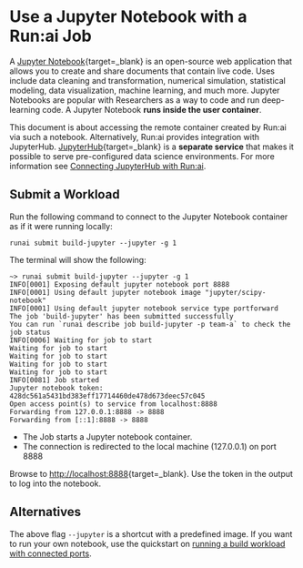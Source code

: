 # Use a Jupyter Notebook with a Run:ai Job

A [Jupyter Notebook](https://jupyter.org){target=_blank} is an open-source web application that allows you to create and share documents that contain live code. Uses include data cleaning and transformation, numerical simulation, statistical modeling, data visualization, machine learning, and much more. Jupyter Notebooks are popular with Researchers as a way to code and run deep-learning code. A Jupyter Notebook __runs inside the user container__. 

This document is about accessing the remote container created by Run:ai via such a notebook. Alternatively, Run:ai provides integration with JupyterHub. [JupyterHub](https://jupyter.org/hub){target=_blank} is a __separate service__ that makes it possible to serve pre-configured data science environments. For more information see [Connecting JupyterHub with Run:ai](../../admin/integration/jupyterhub.md).




## Submit a Workload

Run the following command to connect to the Jupyter Notebook container as if it were running locally:

```
runai submit build-jupyter --jupyter -g 1
```

The terminal will show the following: 

``` shell
~> runai submit build-jupyter --jupyter -g 1
INFO[0001] Exposing default jupyter notebook port 8888
INFO[0001] Using default jupyter notebook image "jupyter/scipy-notebook"
INFO[0001] Using default jupyter notebook service type portforward
The job 'build-jupyter' has been submitted successfully
You can run `runai describe job build-jupyter -p team-a` to check the job status
INFO[0006] Waiting for job to start
Waiting for job to start
Waiting for job to start
Waiting for job to start
Waiting for job to start
INFO[0081] Job started
Jupyter notebook token: 428dc561a5431bd383eff17714460de478d673deec57c045
Open access point(s) to service from localhost:8888
Forwarding from 127.0.0.1:8888 -> 8888
Forwarding from [::1]:8888 -> 8888
```

* The Job starts a Jupyter notebook container.
* The connection is redirected to the local machine (127.0.0.1) on port 8888


Browse to [http://localhost:8888](http://localhost:8888){target=_blank}. Use the token in the output to log into the notebook. 

## Alternatives

The above flag `--jupyter` is a shortcut with a predefined image. If you want to run your own notebook, use the quickstart on [running a build workload with connected ports](../Walkthroughs/walkthrough-build-ports.md). 

